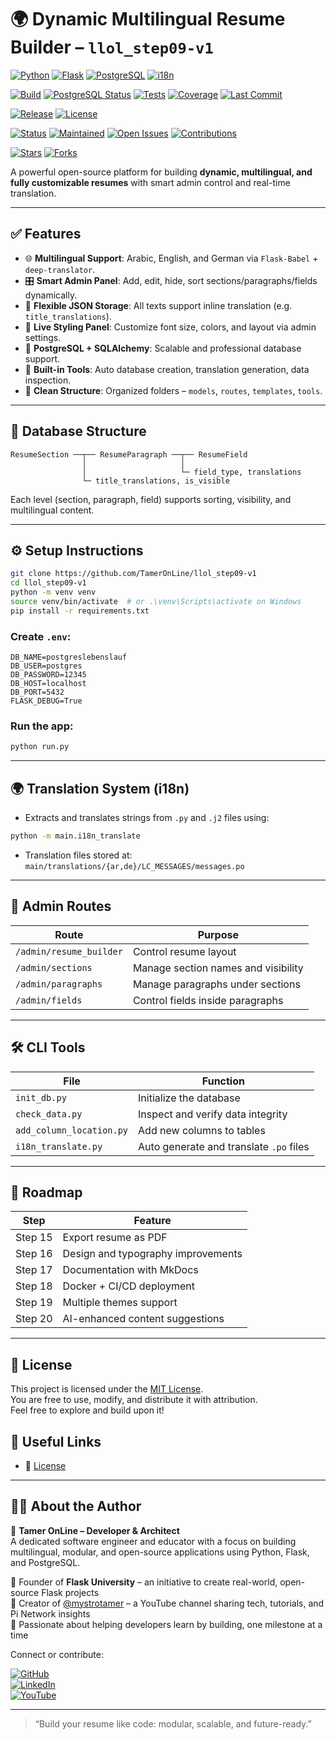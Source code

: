 # 🌍 Dynamic Multilingual Resume Builder – `llol_step09-v1`

[![Python](https://img.shields.io/badge/Python-3.10-blue)](https://www.python.org/)
[![Flask](https://img.shields.io/badge/Flask-2.3-lightgrey)](https://flask.palletsprojects.com/)
[![PostgreSQL](https://img.shields.io/badge/Database-PostgreSQL-blue)](https://www.postgresql.org/)
[![i18n](https://img.shields.io/badge/i18n-Multilingual-yellow)](https://www.transifex.com/)

[![Build](https://github.com/TamerOnLine/llol_step08/actions/workflows/main.yml/badge.svg)](https://github.com/TamerOnLine/llol_step08/actions/workflows/main.yml)
[![PostgreSQL Status](https://github.com/TamerOnLine/llol_step08/actions/workflows/postgres-check.yml/badge.svg)](https://github.com/TamerOnLine/llol_step08/actions/workflows/postgres-check.yml)
[![Tests](https://github.com/TamerOnLine/llol_step08/actions/workflows/test.yml/badge.svg)](https://github.com/TamerOnLine/llol_step08/actions/workflows/test.yml)
[![Coverage](https://codecov.io/gh/TamerOnLine/llol_step08/branch/main/graph/badge.svg)](https://codecov.io/gh/TamerOnLine/llol_step08)
[![Last Commit](https://img.shields.io/github/last-commit/TamerOnLine/llol_step08)](https://github.com/TamerOnLine/llol_step08)

[![Release](https://img.shields.io/github/v/release/TamerOnLine/llol_step08?include_prereleases)](https://github.com/TamerOnLine/llol_step08/releases)
[![License](https://img.shields.io/github/license/TamerOnLine/llol_step08)](https://github.com/TamerOnLine/llol_step08)

[![Status](https://img.shields.io/badge/status-stable-brightgreen)]()
[![Maintained](https://img.shields.io/badge/maintained-yes-success.svg)]()
[![Open Issues](https://img.shields.io/github/issues/TamerOnLine/llol_step08)](https://github.com/TamerOnLine/llol_step08/issues)
[![Contributions](https://img.shields.io/badge/contributions-welcome-brightgreen.svg)](https://github.com/TamerOnLine/llol_step08/pulls)

[![Stars](https://img.shields.io/github/stars/TamerOnLine/llol_step08)](https://github.com/TamerOnLine/llol_step08)
[![Forks](https://img.shields.io/github/forks/TamerOnLine/llol_step08)](https://github.com/TamerOnLine/llol_step08)


A powerful open-source platform for building **dynamic, multilingual, and fully customizable resumes** with smart admin control and real-time translation.

---

## ✅ Features

- 🌐 **Multilingual Support**: Arabic, English, and German via `Flask-Babel` + `deep-translator`.
- 🎛️ **Smart Admin Panel**: Add, edit, hide, sort sections/paragraphs/fields dynamically.
- 🧾 **Flexible JSON Storage**: All texts support inline translation (e.g. `title_translations`).
- 🎨 **Live Styling Panel**: Customize font size, colors, and layout via admin settings.
- 🐘 **PostgreSQL + SQLAlchemy**: Scalable and professional database support.
- 🔧 **Built-in Tools**: Auto database creation, translation generation, data inspection.
- 🧩 **Clean Structure**: Organized folders – `models`, `routes`, `templates`, `tools`.

---

## 🧱 Database Structure

```
ResumeSection ──┬── ResumeParagraph ──┬── ResumeField
                │                     │
                │                     └─ field_type, translations
                └─ title_translations, is_visible
```

Each level (section, paragraph, field) supports sorting, visibility, and multilingual content.

---

## ⚙️ Setup Instructions

```bash
git clone https://github.com/TamerOnLine/llol_step09-v1
cd llol_step09-v1
python -m venv venv
source venv/bin/activate  # or .\venv\Scripts\activate on Windows
pip install -r requirements.txt
```

### Create `.env`:

```env
DB_NAME=postgreslebenslauf
DB_USER=postgres
DB_PASSWORD=12345
DB_HOST=localhost
DB_PORT=5432
FLASK_DEBUG=True
```

### Run the app:

```bash
python run.py
```

---

## 🌍 Translation System (i18n)

- Extracts and translates strings from `.py` and `.j2` files using:

```bash
python -m main.i18n_translate
```

- Translation files stored at:  
  `main/translations/{ar,de}/LC_MESSAGES/messages.po`

---

## 🧩 Admin Routes

| Route | Purpose |
|-------|---------|
| `/admin/resume_builder` | Control resume layout |
| `/admin/sections` | Manage section names and visibility |
| `/admin/paragraphs` | Manage paragraphs under sections |
| `/admin/fields` | Control fields inside paragraphs |

---

## 🛠️ CLI Tools

| File | Function |
|------|----------|
| `init_db.py` | Initialize the database |
| `check_data.py` | Inspect and verify data integrity |
| `add_column_location.py` | Add new columns to tables |
| `i18n_translate.py` | Auto generate and translate `.po` files |

---

## 🧭 Roadmap

| Step | Feature |
|------|---------|
| Step 15 | Export resume as PDF |
| Step 16 | Design and typography improvements |
| Step 17 | Documentation with MkDocs |
| Step 18 | Docker + CI/CD deployment |
| Step 19 | Multiple themes support |
| Step 20 | AI-enhanced content suggestions |

---

## 📜 License

This project is licensed under the [MIT License](LICENSE).  
You are free to use, modify, and distribute it with attribution.  
Feel free to explore and build upon it!

## 🔗 Useful Links

- 📄 [License](./LICENSE)

---

## 👨‍💻 About the Author

🎯 **Tamer OnLine – Developer & Architect**  
A dedicated software engineer and educator with a focus on building multilingual, modular, and open-source applications using Python, Flask, and PostgreSQL.

🔹 Founder of **Flask University** – an initiative to create real-world, open-source Flask projects  
🔹 Creator of [@mystrotamer](https://www.youtube.com/@mystrotamer) – a YouTube channel sharing tech, tutorials, and Pi Network insights  
🔹 Passionate about helping developers learn by building, one milestone at a time

Connect or contribute:

[![GitHub](https://img.shields.io/badge/GitHub-TamerOnLine-181717?style=flat&logo=github)](https://github.com/TamerOnLine)  
[![LinkedIn](https://img.shields.io/badge/LinkedIn-Profile-blue?style=flat&logo=linkedin)](https://www.linkedin.com/in/tameronline/)  
[![YouTube](https://img.shields.io/badge/YouTube-mystrotamer-red?style=flat&logo=youtube)](https://www.youtube.com/@mystrotamer)

---

> “Build your resume like code: modular, scalable, and future-ready.”